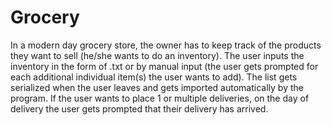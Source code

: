 # Grocery

In a modern day grocery store, the owner has to keep track of the products they want to sell (he/she wants to do an inventory). The user inputs the inventory in the form of .txt or by manual input (the user gets prompted for each additional individual item(s) the user wants to add). The list gets serialized when the user leaves and gets imported automatically by the program. If the user wants to place 1 or multiple deliveries, on the day of delivery the user gets prompted that their delivery has arrived.